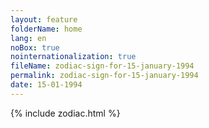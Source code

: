 ```yaml
---
layout: feature
folderName: home
lang: en
noBox: true
nointernationalization: true
fileName: zodiac-sign-for-15-january-1994
permalink: zodiac-sign-for-15-january-1994
date: 15-01-1994
---
```

{% include zodiac.html %}
